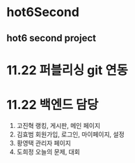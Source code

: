 # hot6Second
hot6 second project
-----------------------------------
# 11.22 퍼블리싱 git 연동

# 11.22 백엔드 담당
1. 고진혁 랭킹, 게시판, 메인 페이지
2. 김효범 회원가입, 로그인, 마이페이지, 설정
3. 황영택 관리자 페이지
4. 도희정 오늘의 문제, 대회
